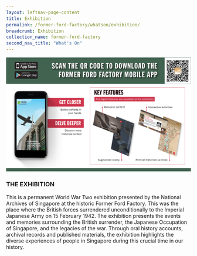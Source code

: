 ```yaml
---
layout: leftnav-page-content
title: Exhibition
permalink: /former-ford-factory/whatson/exhibition/
breadcrumb: Exhibition
collection_name: former-ford-factory
second_nav_title: "What's On"
---
```


![Former Ford Factory Mobile App](/images/formerford/mobileapp.jpg)

### THE EXHIBITION

This is a permanent World War Two exhibition presented by the National Archives of Singapore at the historic Former Ford Factory. This was the place where the British forces surrendered unconditionally to the Imperial Japanese Army on 15 February 1942. The exhibition presents the events and memories surrounding the British surrender, the Japanese Occupation of Singapore, and the legacies of the war. Through oral history accounts, archival records and published materials, the exhibition highlights the diverse experiences of people in Singapore during this crucial time in our history.

